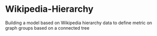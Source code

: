 # Wikipedia-Hierarchy
Building a model based on Wikipedia hierarchy data to define metric on graph groups based on a connected tree
